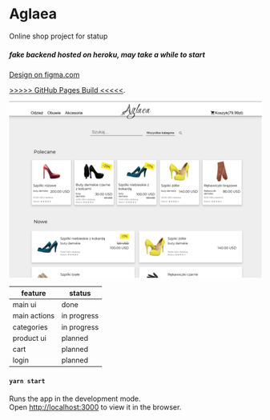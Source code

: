 # Aglaea

Online shop project for statup

##### fake backend hosted on heroku, may take a while to start

[Design on figma.com](https://www.figma.com/file/ccLaUY374e9law7xswYQqi/Aglaea?node-id=0%3A1)

[>>>>> GitHub Pages Build <<<<<](https://kifner-mateusz.github.io/aglaea/).

![aglaea](./Aglaea.png)

| feature      | status      |
| ------------ | ----------- |
| main ui      | done        |
| main actions | in progress |
| categories   | in progress |
| product ui   | planned     |
| cart         | planned     |
| login        | planned     |

#### `yarn start`

Runs the app in the development mode.<br />
Open [http://localhost:3000](http://localhost:3000) to view it in the browser.
